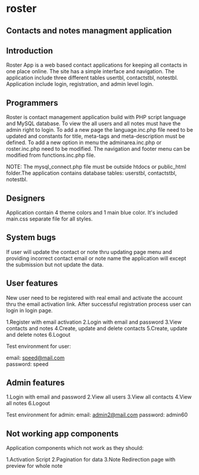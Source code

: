roster
======

Contacts and notes managment application
----------------------------------------

Introduction
------------

Roster App is a web based contact applications for keeping all contacts in one place 
online. The site has a simple interface and navigation. The application include three 
different tables usertbl, contactstbl, notestbl. Application include login, 
registration, and admin level login.

Programmers
-----------

Roster is contact management application build with PHP script language and MySQL 
database. To view the all users and all notes must have the admin right to login. To 
add a new page the language.inc.php file need to be updated and constants for title, 
meta-tags and meta-description must be defined. To add a new option in menu the 
adminarea.inc.php or roster.inc.php need to be modified. The navigation and footer 
menu can be modified from functions.inc.php file.

NOTE: The mysql_connect.php file must be outside htdocs or public_html folder.The 
application contains database tables: userstbl, contactstbl, notestbl.

Designers
---------

Application contain 4 theme colors and 1 main blue color. It's included main.css 
separate file for all styles.

System bugs
-----------

If user will update the contact or note thru updating  page menu and providing 
incorrect contact email or note name the application will except the submission 
but not update the data.

User features
-------------

New user need to be registered with real email and activate the account thru the 
email activation link. After successful registration process user can login in login 
page.

   1.Register with email activation
   2.Login with email and password
   3.View contacts and notes
   4.Create, update and delete contacts
   5.Create, update and delete notes
   6.Logout

Test environment for user:

   email: speed@mail.com    
   password: speed

Admin features
-------------

   1.Login with email and password
   2.View all users
   3.View all contacts
   4.View all notes
   6.Logout

Test environment for admin:
   email: admin2@mail.com
   password: admin60

Not working app components
--------------------------

Application components which not work as they should:

   1.Activation Script
   2.Pagination for data
   3.Note Redirection page with preview for whole note
